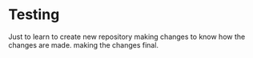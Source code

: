 # Testing
Just to learn to create new repository
making changes to know how the changes are made.
making the changes final.
